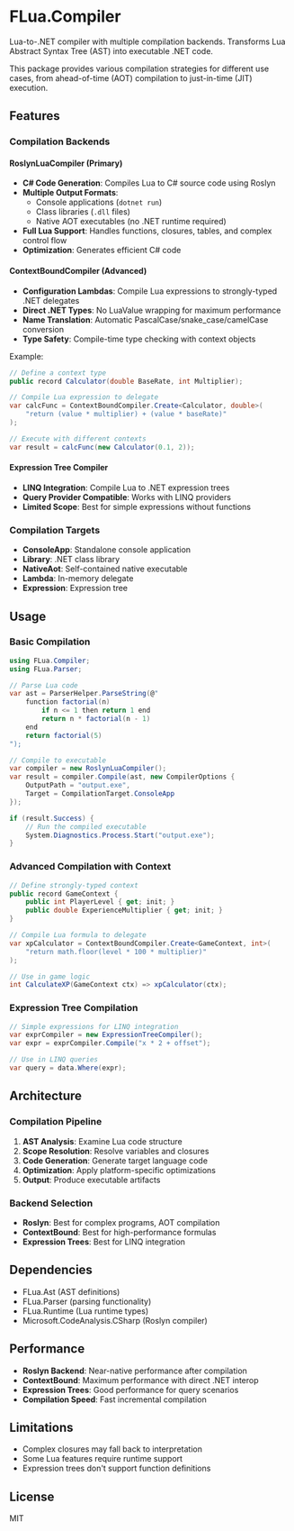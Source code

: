 # FLua.Compiler

Lua-to-.NET compiler with multiple compilation backends. Transforms Lua Abstract Syntax Tree (AST) into executable .NET code.

This package provides various compilation strategies for different use cases, from ahead-of-time (AOT) compilation to just-in-time (JIT) execution.

## Features

### Compilation Backends

#### RoslynLuaCompiler (Primary)
- **C# Code Generation**: Compiles Lua to C# source code using Roslyn
- **Multiple Output Formats**:
  - Console applications (`dotnet run`)
  - Class libraries (`.dll` files)
  - Native AOT executables (no .NET runtime required)
- **Full Lua Support**: Handles functions, closures, tables, and complex control flow
- **Optimization**: Generates efficient C# code

#### ContextBoundCompiler (Advanced)
- **Configuration Lambdas**: Compile Lua expressions to strongly-typed .NET delegates
- **Direct .NET Types**: No LuaValue wrapping for maximum performance
- **Name Translation**: Automatic PascalCase/snake_case/camelCase conversion
- **Type Safety**: Compile-time type checking with context objects

Example:
```csharp
// Define a context type
public record Calculator(double BaseRate, int Multiplier);

// Compile Lua expression to delegate
var calcFunc = ContextBoundCompiler.Create<Calculator, double>(
    "return (value * multiplier) + (value * baseRate)"
);

// Execute with different contexts
var result = calcFunc(new Calculator(0.1, 2));
```

#### Expression Tree Compiler
- **LINQ Integration**: Compile Lua to .NET expression trees
- **Query Provider Compatible**: Works with LINQ providers
- **Limited Scope**: Best for simple expressions without functions

### Compilation Targets

- **ConsoleApp**: Standalone console application
- **Library**: .NET class library
- **NativeAot**: Self-contained native executable
- **Lambda**: In-memory delegate
- **Expression**: Expression tree

## Usage

### Basic Compilation
```csharp
using FLua.Compiler;
using FLua.Parser;

// Parse Lua code
var ast = ParserHelper.ParseString(@"
    function factorial(n)
        if n <= 1 then return 1 end
        return n * factorial(n - 1)
    end
    return factorial(5)
");

// Compile to executable
var compiler = new RoslynLuaCompiler();
var result = compiler.Compile(ast, new CompilerOptions {
    OutputPath = "output.exe",
    Target = CompilationTarget.ConsoleApp
});

if (result.Success) {
    // Run the compiled executable
    System.Diagnostics.Process.Start("output.exe");
}
```

### Advanced Compilation with Context
```csharp
// Define strongly-typed context
public record GameContext {
    public int PlayerLevel { get; init; }
    public double ExperienceMultiplier { get; init; }
}

// Compile Lua formula to delegate
var xpCalculator = ContextBoundCompiler.Create<GameContext, int>(
    "return math.floor(level * 100 * multiplier)"
);

// Use in game logic
int CalculateXP(GameContext ctx) => xpCalculator(ctx);
```

### Expression Tree Compilation
```csharp
// Simple expressions for LINQ integration
var exprCompiler = new ExpressionTreeCompiler();
var expr = exprCompiler.Compile("x * 2 + offset");

// Use in LINQ queries
var query = data.Where(expr);
```

## Architecture

### Compilation Pipeline
1. **AST Analysis**: Examine Lua code structure
2. **Scope Resolution**: Resolve variables and closures
3. **Code Generation**: Generate target language code
4. **Optimization**: Apply platform-specific optimizations
5. **Output**: Produce executable artifacts

### Backend Selection
- **Roslyn**: Best for complex programs, AOT compilation
- **ContextBound**: Best for high-performance formulas
- **Expression Trees**: Best for LINQ integration

## Dependencies

- FLua.Ast (AST definitions)
- FLua.Parser (parsing functionality)
- FLua.Runtime (Lua runtime types)
- Microsoft.CodeAnalysis.CSharp (Roslyn compiler)

## Performance

- **Roslyn Backend**: Near-native performance after compilation
- **ContextBound**: Maximum performance with direct .NET interop
- **Expression Trees**: Good performance for query scenarios
- **Compilation Speed**: Fast incremental compilation

## Limitations

- Complex closures may fall back to interpretation
- Some Lua features require runtime support
- Expression trees don't support function definitions

## License

MIT
